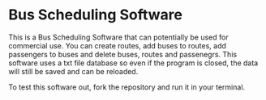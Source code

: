 # Bus Scheduling Software

This is a Bus Scheduling Software that can potentially be used for commercial use. You can create routes, add buses to routes, add passengers to buses and delete buses, routes and passenegrs. This software uses a txt file database so even if the program is closed, the data will still be saved and can be reloaded.

To test this software out, fork the repository and run it in your terminal.
